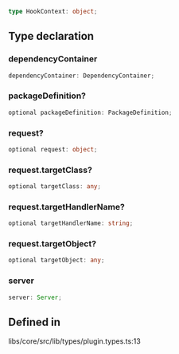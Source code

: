 ```ts
type HookContext: object;
```

## Type declaration

### dependencyContainer

```ts
dependencyContainer: DependencyContainer;
```

### packageDefinition?

```ts
optional packageDefinition: PackageDefinition;
```

### request?

```ts
optional request: object;
```

### request.targetClass?

```ts
optional targetClass: any;
```

### request.targetHandlerName?

```ts
optional targetHandlerName: string;
```

### request.targetObject?

```ts
optional targetObject: any;
```

### server

```ts
server: Server;
```

## Defined in

libs/core/src/lib/types/plugin.types.ts:13
